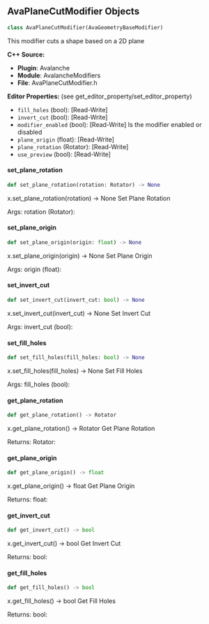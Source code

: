 ## AvaPlaneCutModifier Objects

```python
class AvaPlaneCutModifier(AvaGeometryBaseModifier)
```

This modifier cuts a shape based on a 2D plane

**C++ Source:**

- **Plugin**: Avalanche
- **Module**: AvalancheModifiers
- **File**: AvaPlaneCutModifier.h

**Editor Properties:** (see get_editor_property/set_editor_property)

- ``fill_holes`` (bool):  [Read-Write]
- ``invert_cut`` (bool):  [Read-Write]
- ``modifier_enabled`` (bool):  [Read-Write] Is the modifier enabled or disabled
- ``plane_origin`` (float):  [Read-Write]
- ``plane_rotation`` (Rotator):  [Read-Write]
- ``use_preview`` (bool):  [Read-Write]

<a id="unreal.AvaPlaneCutModifier.set_plane_rotation"></a>

#### set_plane_rotation

```python
def set_plane_rotation(rotation: Rotator) -> None
```

x.set_plane_rotation(rotation) -> None
Set Plane Rotation

Args:
    rotation (Rotator):

<a id="unreal.AvaPlaneCutModifier.set_plane_origin"></a>

#### set_plane_origin

```python
def set_plane_origin(origin: float) -> None
```

x.set_plane_origin(origin) -> None
Set Plane Origin

Args:
    origin (float):

<a id="unreal.AvaPlaneCutModifier.set_invert_cut"></a>

#### set_invert_cut

```python
def set_invert_cut(invert_cut: bool) -> None
```

x.set_invert_cut(invert_cut) -> None
Set Invert Cut

Args:
    invert_cut (bool):

<a id="unreal.AvaPlaneCutModifier.set_fill_holes"></a>

#### set_fill_holes

```python
def set_fill_holes(fill_holes: bool) -> None
```

x.set_fill_holes(fill_holes) -> None
Set Fill Holes

Args:
    fill_holes (bool):

<a id="unreal.AvaPlaneCutModifier.get_plane_rotation"></a>

#### get_plane_rotation

```python
def get_plane_rotation() -> Rotator
```

x.get_plane_rotation() -> Rotator
Get Plane Rotation

Returns:
    Rotator:

<a id="unreal.AvaPlaneCutModifier.get_plane_origin"></a>

#### get_plane_origin

```python
def get_plane_origin() -> float
```

x.get_plane_origin() -> float
Get Plane Origin

Returns:
    float:

<a id="unreal.AvaPlaneCutModifier.get_invert_cut"></a>

#### get_invert_cut

```python
def get_invert_cut() -> bool
```

x.get_invert_cut() -> bool
Get Invert Cut

Returns:
    bool:

<a id="unreal.AvaPlaneCutModifier.get_fill_holes"></a>

#### get_fill_holes

```python
def get_fill_holes() -> bool
```

x.get_fill_holes() -> bool
Get Fill Holes

Returns:
    bool:

<a id="unreal.AvaRadialArrangeModifier"></a>